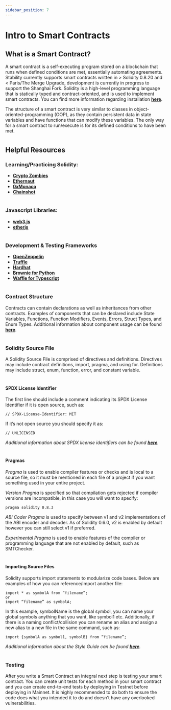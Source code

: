 ```yaml
---
sidebar_position: 7
---
```


# Intro to Smart Contracts

## What is a Smart Contract?
A smart contract is a self-executing program stored on a blockchain that runs when defined conditions are met, essentially automating agreements. Stability currently supports smart contracts written in > Solidity 0.8.20 and < Paris/The Merge Upgrade, development is currently in progress to support the Shanghai Fork. Solidity is a high-level programming language that is statically typed and contract-oriented, and is used to implement smart contracts. You can find more information regarding installation **[here](https://docs.soliditylang.org/en/latest/installing-solidity.html#)**.  

The structure of a smart contract is very similar to classes in object-oriented-programming (OOP), as they contain persistent data in state variables and have functions that can modify these variables. The only way for a smart contract to run/execute is for its defined conditions to have been met.  

#

## Helpful Resources
### Learning/Practicing Solidity: 
- **[Crypto Zombies](https://cryptozombies.io/)**
- **[Ethernaut](https:://ethernaut.openzeppelin.com/)**
- **[0xMonaco](http://0xmonaco.ctf.paradigm.xyz/)**
- **[Chainshot](https:://chainshot.com)**

# 

### Javascript Libraries:
- **[web3.js](https://web3js.readthedocs.io)**
- **[etherjs](https://docs.ethers.io)**

#

### Development & Testing Frameworks
- **[OpenZeppelin](https://docs.openzeppelin.com/)**
- **[Truffle](https://trufflesuite.com/)**
- **[Hardhat](https://hardhat.org/docs)**
- **[Brownie for Python](https://eth-brownie.readthedocs.io/en/stable/)**
- **[Waffle for Typescript](https://ethereum-waffle.readthedocs.io/en/latest/)**

#

### Contract Structure
Contracts can contain declarations as well as inheritances from other contracts. Examples of components that can be declared include State Variables, Functions, Function Modifiers, Events, Errors, Struct Types, and Enum Types. Additional information about component usage can be found **[here](https://docs.soliditylang.org/en/latest/structure-of-a-contract.html)**.

#

### Solidity Source File
A Solidity Source File is comprised of directives and definitions. Directives may include contract definitions, import, pragma, and using for. Definitions may include struct, enum, function, error, and constant variable.  

#

#### SPDX License Identifier
The first line should include a comment indicating its SPDX License Identifier if it is open source, such as:    
```
// SPDX-License-Identifier: MIT
```

 If it’s not open source you should specify it as:  
```
// UNLICENSED
```
_Additional information about SPDX license identifiers can be found **[here](https://spdx.org/ids-how)**._

#

#### Pragmas
_Pragma_ is used to enable compiler features or checks and is local to a source file, so it must be mentioned in each file of a project if you want something used in your entire project.  

_Version Pragma_ is specified so that compilation gets rejected if compiler versions are incompatible, in this case you will want to specify:
```
pragma solidity 0.8.3
```

_ABI Coder Pragma_ is used to specify between v1 and v2 implementations of the ABI encoder and decoder. As of Solidity 0.6.0, v2 is enabled by default however you can still select v1 if preferred.  

_Experimental Pragma_ is used to enable features of the compiler or programming language that are not enabled by default, such as SMTChecker.  

#

#### Importing Source Files
Solidity supports import statements to modularize code bases. Below are examples of how you can reference/import another file:  
```
import * as symbolA from “filename”;
or
import “filename” as symbolA;
```  

In this example, symbolName is the global symbol, you can name your global symbols anything that you want, like symbol1 etc. Additionally, if there is a naming conflict/collision you can rename an alias and assign a new alias to a new file in the same command, such as:
```
import {symbolA as symbol1, symbolB} from “filename”;
```  

_Additional information about the Style Guide can be found **[here](https://docs.soliditylang.org/en/latest/style-guide.html#style-guide)**._

#

### Testing
After you write a Smart Contract an integral next step is testing your smart contract. You can create unit tests for each method in your smart contract and you can create end-to-end tests by deploying in Testnet before deploying in Mainnet. It is highly recommended to do both to ensure the code does what you intended it to do and doesn’t have any overlooked vulnerabilities.
